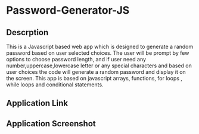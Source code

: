 # Password-Generator-JS

## Descrption
This is a Javascript based web app which is designed to generate a random password based on user selected choices. The user will be prompt by few options to choose password length, and if user need any number,uppercase,lowercase letter or any special characters and based on user choices the code will generate a random password and display it on the screen. This app is based on javascript arrays, functions, for loops , while loops and conditional statements.

## Application Link


## Application Screenshot

